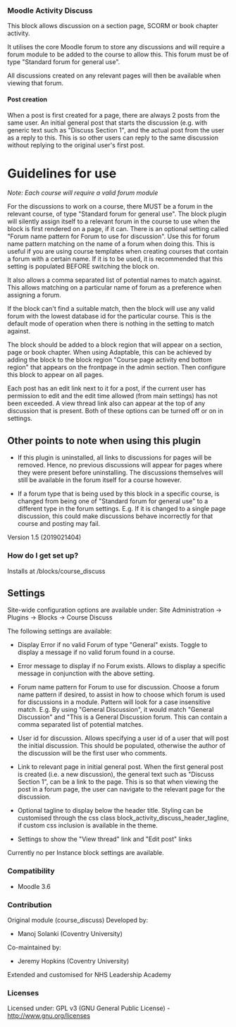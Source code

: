 ### Moodle Activity Discuss ###

This block allows discussion on a section page, SCORM or book chapter activity.

It utilises the core Moodle forum to store any discussions and will require a forum module to be added to the course to allow this.  This forum must be of type "Standard forum for general use".

All discussions created on any relevant pages will then be available when viewing that forum.

#### Post creation ####

When a post is first created for a page, there are always 2 posts from the same user. An initial general post that starts the discussion (e.g. with generic text such as "Discuss Section 1",  and the actual post from the user as a reply to this.  This is so other users can reply to the same discussion without replying to the original user's first post.

# Guidelines for use #

*Note: Each course will require a valid forum module*

For the discussions to work on a course, there MUST be a forum in the relevant course, of type "Standard forum for general use".  The block plugin will silently assign itself to a relevant forum in the course to use when the block is first rendered on a page, if it can. 
There is an optional setting called "Forum name pattern for Forum to use for discussion".  Use this for forum name pattern matching on the name of a forum when doing this.  This is useful if you are using course templates when creating courses that contain a forum with a certain name.
If it is to be used, it is recommended that this setting is populated BEFORE switching the block on.

It also allows a comma separated list of potential names to match against.  This allows matching on a particular name of forum as a preference when assigning a forum.

If the block can't find a suitable match, then the block will use any valid forum with the lowest database id for the particular course.  This is the default mode of operation when there is nothing in the setting to match against.

The block should be added to a block region that will appear on a section, page or book chapter.  When using Adaptable, this can be achieved by adding the block to the block region "Course page activity end bottom region" that appears on the frontpage in the admin section.  Then configure this block to appear on all pages.

Each post has an edit link next to it for a post, if the current user has permission to edit and the edit time allowed (from main settings) has not been exceeded.  A view thread link 
also can appear at the top of any discussion that is present. Both of these options can be turned off or on in settings.

## Other points to note when using this plugin ##

- If this plugin is uninstalled, all links to discussions for pages will be removed.  Hence, no previous discussions will appear for pages where they were present before uninstalling. The discussions themselves will still be available in the forum itself for a course however.

- If a forum type that is being used by this block in a specific course, is changed from being one of "Standard forum for general use" to a different type in the forum settings.  E.g. If it is changed to a single page discussion, this could make discussions behave incorrectly for that course and posting may fail.

Version 1.5 (2019021404)

### How do I get set up? ###

Installs at /blocks/course_discuss

## Settings ##

Site-wide configuration options are available under:  Site Administration -&gt; Plugins -&gt; Blocks -&gt; Course Discuss

The following settings are available:

- Display Error if no valid Forum of type "General" exists.  Toggle to display a message if no valid forum found in a course.

- Error message to display if no Forum exists. Allows to display a specific message in conjunction with the above setting.

- Forum name pattern for Forum to use for discussion.  Choose a forum name pattern if desired, to assist in how to choose which forum is used for discussions in a module. Pattern will look for a case insensitive match. E.g. By using "General Discussion", it would match "General Discussion" and "This is a General Discussion forum. This can contain a comma separated list of potential matches.

- User id for discussion.  Allows specifying a user id of a user that will post the initial discussion. This should be populated, otherwise the author of the discussion will be the first user who comments.

- Link to relevant page in initial general post.  When the first general post is created (i.e. a new discussion), the general text such as "Discuss Section 1", can be a link to the page.  This is so that when viewing the post in a forum page, the user can navigate to the relevant page for the discussion.

- Optional tagline to display below the header title.  Styling can be customised through the css class block_activity_discuss_header_tagline, if custom css inclusion is available in the theme. 

- Settings to show the "View thread" link and "Edit post" links

Currently no per Instance block settings are available.

### Compatibility ###

- Moodle 3.6


### Contribution ###

Original module (course_discuss) Developed by:

 * Manoj Solanki (Coventry University)

Co-maintained by:

 * Jeremy Hopkins (Coventry University)
 
 Extended and customised for NHS Leadership Academy
 

 ### Licenses ###

Licensed under: GPL v3 (GNU General Public License) - http://www.gnu.org/licenses

